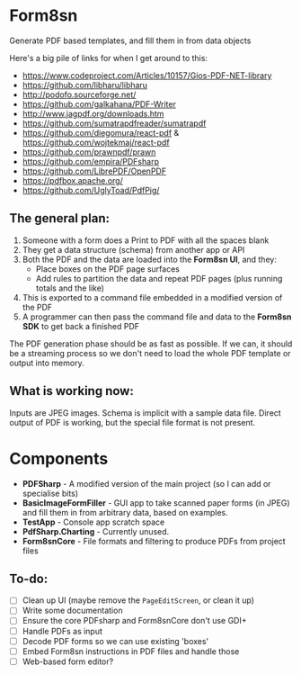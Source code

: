 # Form8sn
Generate PDF based templates, and fill them in from data objects

Here's a big pile of links for when I get around to this:

* https://www.codeproject.com/Articles/10157/Gios-PDF-NET-library
* https://github.com/libharu/libharu
* http://podofo.sourceforge.net/
* https://github.com/galkahana/PDF-Writer
* http://www.jagpdf.org/downloads.htm
* https://github.com/sumatrapdfreader/sumatrapdf
* https://github.com/diegomura/react-pdf   &    https://github.com/wojtekmaj/react-pdf
* https://github.com/prawnpdf/prawn
* https://github.com/empira/PDFsharp
* https://github.com/LibrePDF/OpenPDF
* https://pdfbox.apache.org/
* https://github.com/UglyToad/PdfPig/


The general plan:
-----------------

1. Someone with a form does a Print to PDF with all the spaces blank
2. They get a data structure (schema) from another app or API
3. Both the PDF and the data are loaded into the **Form8sn UI**, and they:
   - Place boxes on the PDF page surfaces
   - Add rules to partition the data and repeat PDF pages (plus running totals and the like)
4. This is exported to a command file embedded in a modified version of the PDF
5. A programmer can then pass the command file and data to the **Form8sn SDK** to get back a finished PDF

The PDF generation phase should be as fast as possible. If we can, it should be a streaming process so we
don't need to load the whole PDF template or output into memory.

What is working now:
--------------------

Inputs are JPEG images.
Schema is implicit with a sample data file.
Direct output of PDF is working, but the special file format is not present.

Components
==========

* **PDFSharp** - A modified version of the main project (so I can add or specialise bits)
* **BasicImageFormFiller** - GUI app to take scanned paper forms (in JPEG) and
  fill them in from arbitrary data, based on examples.
* **TestApp** - Console app scratch space
* **PdfSharp.Charting** - Currently unused.
* **Form8snCore** - File formats and filtering to produce PDFs from project files

To-do:
------

* [ ] Clean up UI (maybe remove the `PageEditScreen`, or clean it up)
* [ ] Write some documentation
* [ ] Ensure the core PDFsharp and Form8snCore don't use GDI+
* [ ] Handle PDFs as input
* [ ] Decode PDF forms so we can use existing 'boxes'
* [ ] Embed Form8sn instructions in PDF files and handle those
* [ ] Web-based form editor?